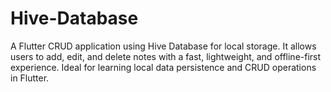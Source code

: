 # Hive-Database
A Flutter CRUD application using Hive Database for local storage. It allows users to add, edit, and delete notes with a fast, lightweight, and offline-first experience. Ideal for learning local data persistence and CRUD operations in Flutter.
